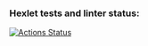 ### Hexlet tests and linter status:
[![Actions Status](https://github.com/Chawku/python-project-83/actions/workflows/hexlet-check.yml/badge.svg)](https://github.com/Chawku/python-project-83/actions)